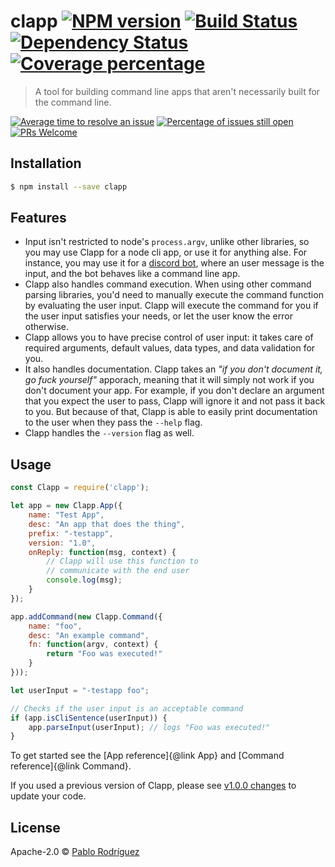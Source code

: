 # clapp [![NPM version][npm-image]][npm-url] [![Build Status][travis-image]][travis-url] [![Dependency Status][daviddm-image]][daviddm-url] [![Coverage percentage][coveralls-image]][coveralls-url]
> A tool for building command line apps that aren&#39;t necessarily built for the command line.

[![Average time to resolve an issue](http://isitmaintained.com/badge/resolution/mellamopablo/clapp.svg)](http://isitmaintained.com/project/mellamopablo/clapp "Average time to resolve an issue") [![Percentage of issues still open](http://isitmaintained.com/badge/open/mellamopablo/clapp.svg)](http://isitmaintained.com/project/mellamopablo/clapp "Percentage of issues still open")
[![PRs Welcome](https://img.shields.io/badge/PRs-welcome-brightgreen.svg?style=flat)](http://makeapullrequest.com)

## Installation

```sh
$ npm install --save clapp
```

## Features

* Input isn't restricted to node's `process.argv`, unlike other libraries, so you may use Clapp for
a node cli app, or use it for anything alse. For instance, you may use it for a
[discord bot](https://github.com/MeLlamoPablo/generator-discordbot), where an user message is the
input, and the bot behaves like a command line app.
* Clapp also handles command execution. When using other command parsing libraries, you'd need to
manually execute the command function by evaluating the user input. Clapp will execute the command
for you if the user input satisfies your needs, or let the user know the error otherwise.
* Clapp allows you to have precise control of user input: it takes care of required arguments,
default values, data types, and data validation for you.
* It also handles documentation. Clapp takes an *"if you don't document it, go fuck yourself"*
apporach, meaning that it will simply not work if you don't document your app. For example, if you
don't declare an argument that you expect the user to pass, Clapp will ignore it and not pass it
back to you. But because of that, Clapp is able to easily print documentation to the user when they
pass the `--help` flag.
* Clapp handles the `--version` flag as well.

## Usage

```js
const Clapp = require('clapp');

let app = new Clapp.App({
	name: "Test App",
	desc: "An app that does the thing",
	prefix: "-testapp",
	version: "1.0",
	onReply: function(msg, context) {
		// Clapp will use this function to
		// communicate with the end user
		console.log(msg);
	}
});

app.addCommand(new Clapp.Command({
	name: "foo",
	desc: "An example command",
	fn: function(argv, context) {
		return "Foo was executed!"
	}
}));

let userInput = "-testapp foo";

// Checks if the user input is an acceptable command
if (app.isCliSentence(userInput)) {
	app.parseInput(userInput); // logs "Foo was executed!"
}
```

To get started see the [App reference]{@link App} and [Command reference]{@link Command}.

If you used a previous version of Clapp, please see
[v1.0.0 changes](https://mellamopablo.github.io/clapp/clapp/1.0.0/tutorial-v1-changes.html)
to update your code.

## License

Apache-2.0 © [Pablo Rodríguez](https://github.com/MeLlamoPablo)

[npm-image]: https://badge.fury.io/js/clapp.svg
[npm-url]: https://npmjs.org/package/clapp
[travis-image]: https://travis-ci.org/MeLlamoPablo/clapp.svg?branch=master
[travis-url]: https://travis-ci.org/MeLlamoPablo/clapp
[daviddm-image]: https://david-dm.org/MeLlamoPablo/clapp.svg?theme=shields.io
[daviddm-url]: https://david-dm.org/MeLlamoPablo/clapp
[coveralls-image]: https://coveralls.io/repos/MeLlamoPablo/clapp/badge.svg
[coveralls-url]: https://coveralls.io/r/MeLlamoPablo/clapp
